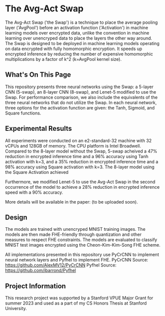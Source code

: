 # The Avg-Act Swap
The Avg-Act Swap ('the Swap') is a technique to place the average pooling layer ('AvgPool') before an activation function ('Activation') in machine learning models over encrypted data, unlike the convention in machine learning over unencryped data to place the layers the other way around. The Swap is designed to be deployed in machine learning models operating on data encrypted with fully homomorphic encryption. It speeds up encrypted inference by reducing the number of expensive homomorphic multiplications by a factor of k^2 (k=AvgPool kernel size).

## What's On This Page
This repository presents three neural networks using the Swap: a 5-layer CNN (5-swap), an 8-layer CNN (8-swap), and Lenet-5 modified to use the Swap. For performance comparison, we also include the equivalents of the three neural networks that do not utilize the Swap. In each neural network, three options for the activation function are given: the Tanh, Sigmoid, and Square functions.

## Experimental Results
All experiments were conducted on an e2-standard-32 machine with 32 vCPUs and 128GB of memory. The CPU platform is Intel Broadwell. Compared to the 8-layer model without the Swap, 5-swap acheived a 47% reduction in encrypted inference time and a 96% accuracy using Tanh activation with k=3, and a 35% reduction in encrypted inference time and a 98% accuracy using Square activation with k=3. The 8-layer model using the Square Activation achieved 

Furthermore, we modified Lenet-5 to use the Avg-Act Swap in the second occurrence of the model to achieve a 28% reduction in encrypted inference speed with a 90% accuracy.

More details will be available in the paper: (to be uploaded soon).

## Design
The models are trained with unencryped MNIST training images. The models are then made FHE-friendly through quantization and other measures to respect FHE constraints. The models are evaluated to classify MNIST test images encrypted using the Cheon-Kim-Kim-Song FHE scheme.

All implementations presented in this repository use PyCrCNN to implement neural network layers and Pyfhel to implement FHE.
PyCrCNN Source: https://github.com/AlexMV12/PyCrCNN
Pyfhel Source: https://github.com/ibarrond/Pyfhel

## Project Information
This research project was supported by a Stanford VPUE Major Grant for summer 2023 and used as a part of my CS Honors Thesis at Stanford University.
